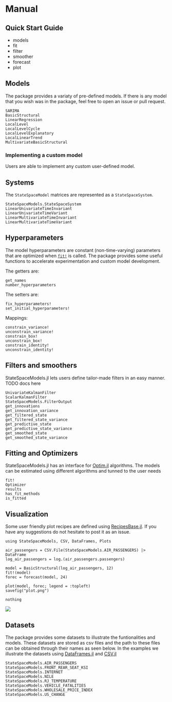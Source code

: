 # Manual

## Quick Start Guide

- models
- fit
- filter
- smoother
- forecast
- plot

## Models

The package provides a variaty of pre-defined models. If there is any model that you wish was in the package, feel free to open an issue or pull request.

```@docs
SARIMA
BasicStructural
LinearRegression
LocalLevel
LocalLevelCycle
LocalLevelExplanatory
LocalLinearTrend
MultivariateBasicStructural
```

### Implementing a custom model

Users are able to implement any custom user-defined model.

## Systems

The `StateSpaceModel` matrices are represented as a `StateSpaceSystem`.

```@docs
StateSpaceModels.StateSpaceSystem
LinearUnivariateTimeInvariant
LinearUnivariateTimeVariant
LinearMultivariateTimeInvariant
LinearMultivariateTimeVariant
```

## Hyperparameters

The model hyperparameters are constant (non-time-varying) parameters that are optimized when [`fit!`](@ref) is called. The package provides some useful functions to accelerate experimentation and custom model development.

The getters are:
```@docs
get_names
number_hyperparameters
```

The setters are:
```@docs
fix_hyperparameters!
set_initial_hyperparameters!
```

Mappings:
```@docs
constrain_variance!
unconstrain_variance!
constrain_box!
unconstrain_box!
constrain_identity!
unconstrain_identity!
```

## Filters and smoothers

StateSpaceModels.jl lets users define tailor-made filters in an easy manner. TODO docs here

```@docs
UnivariateKalmanFilter
ScalarKalmanFilter
StateSpaceModels.FilterOutput
get_innovations
get_innovation_variance
get_filtered_state
get_filtered_state_variance
get_predictive_state
get_predictive_state_variance
get_smoothed_state
get_smoothed_state_variance
```

## Fitting and Optimizers

StateSpaceModels.jl has an interface for [Optim.jl](https://github.com/JuliaNLSolvers/Optim.jl) algorithms. The models can be estimated using different algorithms and tunned to the user needs

```@docs
fit!
Optimizer
results
has_fit_methods
is_fitted
```

## Visualization

Some user friendly plot recipes are defined using [RecipesBase.jl](https://github.com/JuliaPlots/RecipesBase.jl). If you have any suggestions do not hesitate to post it as an issue.

```@example
using StateSpaceModels, CSV, DataFrames, Plots

air_passengers = CSV.File(StateSpaceModels.AIR_PASSENGERS) |> DataFrame
log_air_passengers = log.(air_passengers.passengers)

model = BasicStructural(log_air_passengers, 12)
fit!(model)
forec = forecast(model, 24)

plot(model, forec; legend = :topleft)
savefig("plot.png")

nothing
```
![](plot.png)

## Datasets

The package provides some datasets to illustrate the funtionalities and models. These datasets are stored as csv files and the path to these files can be obtained through their names as seen below. In the examples we illustrate the datasets using [DataFrames.jl](https://github.com/JuliaData/DataFrames.jl) and [CSV.jl](https://github.com/JuliaData/CSV.jl)

```@docs
StateSpaceModels.AIR_PASSENGERS
StateSpaceModels.FRONT_REAR_SEAT_KSI
StateSpaceModels.INTERNET
StateSpaceModels.NILE
StateSpaceModels.RJ_TEMPERATURE
StateSpaceModels.VEHICLE_FATALITIES
StateSpaceModels.WHOLESALE_PRICE_INDEX
StateSpaceModels.US_CHANGE
```
